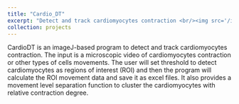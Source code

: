 ```yaml
---
title: "Cardio_DT"
excerpt: "Detect and track cardiomyocytes contraction <br/><img src='/images/CardioDT.png' width="87" height="116">"
collection: projects
---
```


CardioDT is an imageJ-based program to detect and track cardiomyocytes contraction. The input is a microscopic video of cardiomyocytes contraction or other 
types of cells movements. The user will set threshold to detect cardiomyocytes as regions of interest (ROI) and then the program will calculate the ROI movement
data and save it as excel files. It also provides a movement level separation function to cluster the cardiomyocytes with relative contraction degree. 
